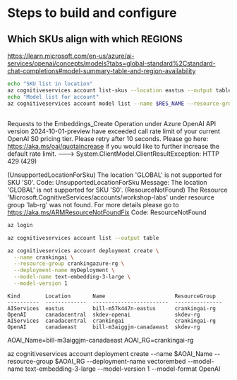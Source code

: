 # Steps to build and configure

## Which SKUs align with which REGIONS

https://learn.microsoft.com/en-us/azure/ai-services/openai/concepts/models?tabs=global-standard%2Cstandard-chat-completions#model-summary-table-and-region-availability

```bash
echo "SKU list in location"
az cognitiveservices account list-skus --location eastus --output table
echo "Model list for account"
az cognitiveservices account model list --name $RES_NAME --resource-group $RG --output table
```

## 

Requests to the Embeddings_Create Operation under Azure OpenAI API version 2024-10-01-preview have exceeded call rate limit of your current OpenAI S0 pricing tier. Please retry after 10 seconds. Please go here: https://aka.ms/oai/quotaincrease if you would like to further increase the default rate limit.
 ---> System.ClientModel.ClientResultException: HTTP 429 (429)




(UnsupportedLocationForSku) The location 'GLOBAL' is not supported for SKU 'S0'.
Code: UnsupportedLocationForSku
Message: The location 'GLOBAL' is not supported for SKU 'S0'.
(ResourceNotFound) The Resource 'Microsoft.CognitiveServices/accounts/workshop-labs' under resource group 'lab-rg' was not found. For more details please go to https://aka.ms/ARMResourceNotFoundFix
Code: ResourceNotFound


```bash
az login

az cognitiveservices account list --output table

az cognitiveservices account deployment create \
  --name crankingai \
  --resource-group crankingazure-rg \
  --deployment-name myDeployment \
  --model-name text-embedding-3-large \
  --model-version 1

```

```plaintext
Kind        Location       Name                      ResourceGroup
----------  -------------  ------------------------  ---------------
AIServices  eastus         bill-m57k447n-eastus      crankingai-rg
OpenAI      canadacentral  skdev-openai              skdev-rg
AIServices  canadacentral  crankingai                crankingai-rg
OpenAI      canadaeast     bill-m3aiggjm-canadaeast  skdev-rg
```

AOAI_Name=bill-m3aiggjm-canadaeast
AOAI_RG=crankingai-rg

az cognitiveservices account deployment create --name $AOAI_Name --resource-group $AOAI_RG --deployment-name vectorembed --model-name text-embedding-3-large --model-version 1 --model-format OpenAI

